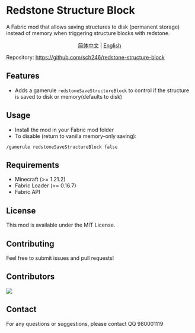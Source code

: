 # Redstone Structure Block

A Fabric mod that allows saving structures to disk (permanent storage) instead of memory when triggering structure blocks with redstone.

<p align="center">
    <a href="README_zh_cn.md">简体中文</a> | 
    <a href="README.md">English</a>
</p>

Repository: https://github.com/sch246/redstone-structure-block

## Features

- Adds a gamerule `redstoneSaveStructureBlock` to control if the structure is saved to disk or memory(defaults to disk)

## Usage

- Install the mod in your Fabric mod folder
- To disable (return to vanilla memory-only saving):
```
/gamerule redstoneSaveStructureBlock false
```

## Requirements

- Minecraft (>= 1.21.2)
- Fabric Loader (>= 0.16.7)
- Fabric API

## License

This mod is available under the MIT License.

## Contributing

Feel free to submit issues and pull requests!

## Contributors
<a href="https://github.com/sch246/redstone-structure-block/graphs/contributors">
  <img src="https://contrib.rocks/image?repo=sch246/redstone-structure-block" />
</a>  

## Contact

For any questions or suggestions, please contact QQ 980001119